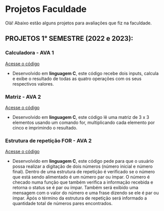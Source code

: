 # Projetos Faculdade
Olá! Abaixo estão alguns projetos para avaliações que fiz na faculdade.

## PROJETOS 1° SEMESTRE (2022 e 2023): 

### Calculadora - AVA 1
[Acesse o código](./projetos_1%C2%B0semestre/Calculadora%20-%20AVA%201/)
- Desenvolvido em **linguagem C**, este código recebe dois inputs, calcula e exibe o resultado de todas as quatro operações com os seus respectivos valores.

### Matriz - AVA 2
[Acesse o código](./projetos_1%C2%B0semestre/Matriz%20-%20AVA%202/)
- Desenvolvido em **linguagem C**, este código lê uma matriz de 3 x 3 elementos usando um comando for, multiplicando cada elemento por cinco e imprimindo o resultado.

### Estrutura de repetição FOR - AVA 2
[Acesse o código](./projetos_1%C2%B0semestre/Estrutura%20de%20repeti%C3%A7%C3%A3o%20FOR%20-%20AVA%202/)
- Desenvolvido em **linguagem C**, este código pede para que o usuário possa realizar a digitação de dois números (número inicial e número final). Dentro de uma estrutura de repetição é verificado se o número que está sendo alimentado é um número par ou ímpar. O número é checado numa função que também verifica a informação recebida e retorna o status se é par ou ímpar. Também será exibido uma mensagem com o valor do número e uma frase dizendo se ele é par ou ímpar. Após o término da estrutura de repetição será informado a quantidade total de números pares encontrados.
